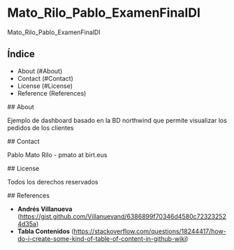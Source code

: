 # Mato_Rilo_Pablo_ExamenFinalDI
Mato_Rilo_Pablo_ExamenFinalDI

## Índice
- About (#About)
- Contact (#Contact)
- License (#License)
- Reference (References)

<a name="About"/>
## About

Ejemplo de dashboard basado en la BD northwind que permite visualizar los pedidos de los clientes

<a name="Contact"/>
## Contact

Pablo Mato Rilo - pmato at birt.eus

<a name="License"/>
## License

Todos los derechos reservados

<a name="References"/>
## References

* **Andrés Villanueva** (https://gist.github.com/Villanuevand/6386899f70346d4580c723232524d35a)
* **Tabla Contenidos** (https://stackoverflow.com/questions/18244417/how-do-i-create-some-kind-of-table-of-content-in-github-wiki)

